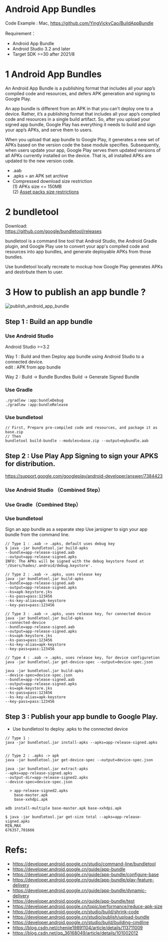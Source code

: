# Android App Bundles

Code Example : Mac, https://github.com/YingVickyCao/BuildAppBundle

Requirement：
- Android App Bundle  
- Android Studio 3.2 and later  
- Target SDK >=30 after 2021/8  

# 1 Android App Bundles

An Android App Bundle is a publishing format that includes all your app’s compiled code and resources, and defers APK generation and signing to Google Play.

An app bundle is different from an APK in that you can’t deploy one to a device. Rather, it’s a publishing format that includes all your app’s compiled code and resources in a single build artifact. So, after you upload your signed app bundle, Google Play has everything it needs to build and sign your app’s APKs, and serve them to users.

When you upload that app bundle to Google Play, it generates a new set of APKs based on the version code the base module specifies. Subsequently, when users update your app, Google Play serves them updated versions of all APKs currently installed on the device. That is, all installed APKs are updated to the new version code.

- .aab
- .apks = an APK set archive
- Compressed download size restriction  
  (1) APKs size <= 150MB  
  (2) [Asset packs size restrictions](https://developer.android.google.cn/guide/app-bundle/asset-delivery#size-limits)

# 2 bundletool

Download:  
https://github.com/google/bundletool/releases

bundletool is a command line tool that Android Studio, the Android Gradle plugin, and Google Play use to convert your app's compiled code and resources into app bundles, and generate deployable APKs from those bundles.

Use bundletool locally recreate to mockup how Google Play generates APKs and destirbute them to user.

# 3 How to publish an app bundle ?

![publish_android_app_bundle](https://yingvickycao.github.io/img/android/publish_android_app_bundle.jpg)


## Step 1 : Build an app bundle

### Use Android Studio

Android Studio >=3.2

Way 1 : Build and then Deploy app bundle using Android Studio to a connected device.  
edit : APK from app bundle

Way 2 : Build -> Bundle Bundles
Build -> Generate Signed Bundle

### Use Gradle

```
./gradlew :app:bundleDebug
./gradlew :app:bundleRelease
```

### Use bundletool

```
// First, Prepare pre-compiled code and resources, and package it as base.zip
// Then
bundletool build-bundle --modules=base.zip --output=mybundle.aab
```

## Step 2 : Use Play App Signing to sign your APKS for distribution.

https://support.google.com/googleplay/android-developer/answer/7384423

### Use Android Studio （Combined Step）

### Use Gradle（Combined Step）

### Use bundletool

Sign an app bundle as a separate step
Use jarsigner to sign your app bundle from the command line.

```
// Type 1 : .aab -> .apks, default uses debug key
$ java -jar bundletool.jar build-apks
--bundle=app-release-signed.aab
--output=app-release-signed.apks
INFO: The APKs will be signed with the debug keystore found at '/Users/hades/.android/debug.keystore'.

// Type 2 : .aab -> .apks, uses release key
java -jar bundletool.jar build-apks
--bundle=app-release-signed.aab
--output=app-release-signed.apks
--ks=apk-keystore.jks
--ks-pass=pass:123456
--ks-key-alias=apk-keystore
--key-pass=pass:123456

// Type 3 : .aab -> .apks, uses release key, for connected device
java -jar bundletool.jar build-apks
--connected-device
--bundle=app-release-signed.aab
--output=app-release-signed.apks
--ks=apk-keystore.jks
--ks-pass=pass:123456
--ks-key-alias=apk-keystore
--key-pass=pass:123456

// Type 4 : .aab -> .apks, uses release key, for device configuretion
java -jar bundletool.jar get-device-spec --output=device-spec.json

java -jar bundletool.jar build-apks
--device-spec=device-spec.json
--bundle=app-release-signed.aab
--output=app-release-signed.apks
--ks=apk-keystore.jks
--ks-pass=pass:123456
--ks-key-alias=apk-keystore
--key-pass=pass:123456
```

## Step 3 : Publish your app bundle to Google Play.

- Use bundletool to deploy .apks to the connected device

```
// Type 1 :
java -jar bundletool.jar install-apks --apks=app-release-signed.apks


// Type 2 : .apks -> apk
java -jar bundletool.jar get-device-spec --output=device-spec.json

java -jar bundletool.jar extract-apks
--apks=app-release-signed.apks
--output-dir=app-release-signed2.apks
--device-spec=device-spec.json

  > app-release-signed2.apks
    base-master.apk
    base-xxhdpi.apk

adb install-multiple base-master.apk base-xxhdpi.apk
```

```
$ java -jar bundletool.jar get-size total --apks=app-release-signed.apks
MIN,MAX
676357,701666
```

# Refs:
- https://developer.android.google.cn/studio/command-line/bundletool  
- https://developer.android.google.cn/guide/app-bundle  
- https://developer.android.google.cn/guide/app-bundle/configure-base  
- https://developer.android.google.cn/guide/app-bundle/play-feature-delivery  
- https://developer.android.google.cn/guide/app-bundle/dynamic-delivery  
- https://developer.android.google.cn/guide/app-bundle/test  
- https://developer.android.google.cn/topic/performance/reduce-apk-size  
- https://developer.android.google.cn/studio/build/shrink-code  
- https://developer.android.google.cn/studio/publish/upload-bundle  
- https://developer.android.google.cn/studio/build/building-cmdline
- https://blog.csdn.net/chenjie19891104/article/details/113711009
- https://blog.csdn.net/qq_36168049/article/details/101002012
